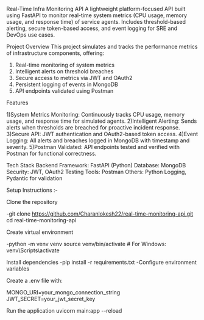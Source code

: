 Real-Time Infra Monitoring API
A lightweight platform-focused API built using FastAPI to monitor real-time system metrics (CPU usage, memory usage, and response time) of service agents. Includes threshold-based alerting, secure token-based access, and event logging for SRE and DevOps use cases.

Project Overview
This project simulates and tracks the performance metrics of infrastructure components, offering:
1) Real-time monitoring of system metrics
2) Intelligent alerts on threshold breaches
3) Secure access to metrics via JWT and OAuth2
4) Persistent logging of events in MongoDB
5) API endpoints validated using Postman


Features

1)System Metrics Monitoring: Continuously tracks CPU usage, memory usage, and response time for simulated agents.
2)Intelligent Alerting: Sends alerts when thresholds are breached for proactive incident response.
3)Secure API: JWT authentication and OAuth2-based token access.
4)Event Logging: All alerts and breaches logged in MongoDB with timestamp and severity.
5)Postman Validated: API endpoints tested and verified with Postman for functional correctness.


Tech Stack
Backend Framework: FastAPI (Python)
Database: MongoDB
Security: JWT, OAuth2
Testing Tools: Postman
Others: Python Logging, Pydantic for validation




Setup Instructions :-

Clone the repository

-git clone https://github.com/Charanlokesh22/real-time-monitoring-api.git
cd real-time-monitoring-api


Create virtual environment

-python -m venv venv
source venv/bin/activate  # For Windows: venv\Scripts\activate


Install dependencies
-pip install -r requirements.txt
-Configure environment variables


Create a .env file with:

MONGO_URI=your_mongo_connection_string
JWT_SECRET=your_jwt_secret_key


Run the application
uvicorn main:app --reload
